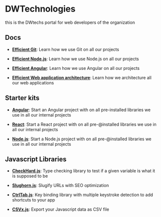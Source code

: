# DWTechnologies


this is the DWtechs portal for web developers of the organization


## Docs

- **[Efficient Git](https://dwtechs.github.io/efficient-git/)**: 
Learn how we use Git on all our projects 

- **[Efficient Node.js](https://dwtechs.github.io/efficient-node/)**: 
Learn how we use Node.js on all our projects

- **[Efficient Angular](https://dwtechs.github.io/efficient-angular/)**: 
Learn how we use Angular on all our projects

- **[Efficient Web application architecture](https://dwtechs.github.io/efficient-web-app-architecture/)**: 
Learn how we architecture all our web applications

## Starter kits

- **[Angular](https://github.com/DWTechs/Angular-starter-kit)**: 
Start an Angular project with on all pre-installed libraries we use in all our internal projects 

- **[React](https://github.com/DWTechs/Angular-starter-kit)**: 
Start a React project with on all pre-@installed libraries we use in all our internal projects 

- **[Node.js](https://github.com/DWTechs/Node.js-starter-kit)**: 
Start a Node.js project with on all pre-@installed libraries we use in all our internal projects 



## Javascript Libraries

- **[CheckHard.js](https://github.com/DWTechs/CheckHard.js)**: 
Type checking library to test if a given variable is what it is supposed to be

- **[Slughorn.js](https://github.com/DWTechs/Slughorn.js)**: 
Slugify URLs with SEO optimization

- **[CtrlTab.js](https://github.com/DWTechs/CtrlTab.js)**: 
Key binding library with multiple keystroke detection to add shortcuts to your app

- **[CSVx.js](https://github.com/DWTechs/CSVx.js)**: 
Export your Javascript data as CSV file

